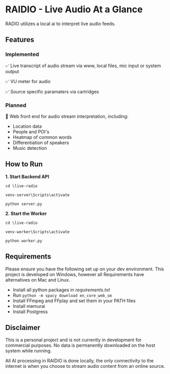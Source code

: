 
# RAIDIO - Live Audio At a Glance

RADIO utilizes a local ai to interpret live audio feeds.

## Features
### Implemented
✅ Live transcript of audio stream via www, local files, mic input or system output

✅ VU meter for audio

✅ Source specific paramaters via cartridges

### Planned
🧠 Web front end for audio stream interpretation, including:
- Location data
- People and POI's
- Heatmap of common words
- Differentiation of speakers
- Music detection



## How to Run
**1. Start Backend API**

```cd \live-radio```

```venv-server\Scripts\activate```

```python server.py```

**2. Start the Worker**

```cd \live-radio```

```venv-worker\Scripts\activate```

```python worker.py```

## Requirements

Please ensure you have the following set up on your dev environment. This project is developed on Windows, however all Requirements have alternatives on Mac and Linux.

- Install all python packages in *requirements.txt*
- Run ```python -m spacy download en_core_web_sm```
- Install FFmpeg and FFplay and set them in your PATH files
- Install memurai
- Install Postgress 

## Disclaimer
This is a personal project and is not currently in development for commercial purposes. No data is permanently downloaded on the host system while running. 

All AI processing in RAIDIO is done locally, the only connectivity to the internet is when you choose to stream audio content from an online source. 

